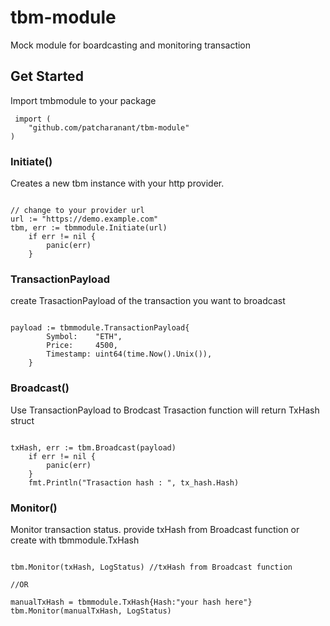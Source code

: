 # tbm-module
 Mock module for boardcasting and monitoring transaction


 ## Get Started

 Import tmbmodule to your package
 
```golang
 import (
	"github.com/patcharanant/tbm-module"
)
```

### Initiate()

Creates a new tbm instance with your http provider.

```golang

// change to your provider url
url := "https://demo.example.com"
tbm, err := tbmmodule.Initiate(url)
	if err != nil {
		panic(err)
	}

```

### TransactionPayload

create TrasactionPayload of the transaction you want to broadcast

```golang

payload := tbmmodule.TransactionPayload{
		Symbol:    "ETH",
		Price:     4500,
		Timestamp: uint64(time.Now().Unix()),
	}

```


### Broadcast()

Use TransactionPayload to Brodcast Trasaction
function will return TxHash struct

```golang

txHash, err := tbm.Broadcast(payload)
	if err != nil {
		panic(err)
	}
    fmt.Println("Trasaction hash : ", tx_hash.Hash)
```

### Monitor()

Monitor transaction status. provide txHash from Broadcast function or create with tbmmodule.TxHash


```golang

tbm.Monitor(txHash, LogStatus) //txHash from Broadcast function

//OR

manualTxHash = tbmmodule.TxHash{Hash:"your hash here"}
tbm.Monitor(manualTxHash, LogStatus)

```